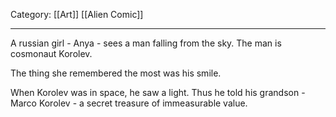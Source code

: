 Category: [[Art]] [[Alien Comic]]
___
A russian girl - Anya - sees a man falling from the sky. 
The man is cosmonaut Korolev. 

The thing she remembered the most was his smile. 

When Korolev was in space, he saw a light. Thus he told his grandson - Marco Korolev - a secret treasure of immeasurable value. 

